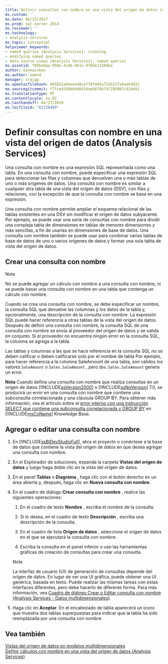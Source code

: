 ```yaml
---
title: Definir consultas con nombre en una vista del origen de datos (Analysis Services) | Microsoft Docs
ms.custom: ''
ms.date: 06/13/2017
ms.prod: sql-server-2014
ms.reviewer: ''
ms.technology:
- analysis-services
ms.topic: conceptual
helpviewer_keywords:
- named queries [Analysis Services], creating
- modifying named queries
- data source views [Analysis Services], named queries
ms.assetid: f09ba8aa-950e-4c0d-961e-970de13200be
author: minewiskan
ms.author: owend
manager: craigg
ms.openlocfilehash: 965022adeeee40ca7f8fd45a722b22fa6aa64931
ms.sourcegitcommit: f7fced330b64d6616aeb8766747295807c92dd41
ms.translationtype: MT
ms.contentlocale: es-ES
ms.lasthandoff: 04/23/2019
ms.locfileid: "62726499"
---
```

# <a name="define-named-queries-in-a-data-source-view-analysis-services"></a>Definir consultas con nombre en una vista del origen de datos (Analysis Services)
  Una consulta con nombre es una expresión SQL representada como una tabla. En una consulta con nombre, puede especificar una expresión SQL para seleccionar las filas y columnas que devuelven una o más tablas de uno o más orígenes de datos. Una consulta con nombre es similar a cualquier otra tabla de una vista del origen de datos (DSV), con filas y relaciones, con la excepción de que la consulta con nombre se basa en una expresión.  
  
 Una consulta con nombre permite ampliar el esquema relacional de las tablas existentes en una DSV sin modificar el origen de datos subyacente. Por ejemplo, se puede usar una serie de consultas con nombre para dividir una compleja tabla de dimensiones en tablas de menores dimensiones y más sencillas, a fin de usarlas en dimensiones de base de datos. Una consulta con nombre también se puede usar para combinar varias tablas de base de datos de uno o varios orígenes de datos y formar una sola tabla de vista del origen de datos.  
  
## <a name="creating-a-named-query"></a>Crear una consulta con nombre  
  
> [!NOTE]  
>  No se puede agregar un cálculo con nombre a una consulta con nombre, ni se puede basar una consulta con nombre en una tabla que contenga un cálculo con nombre.  
  
 Cuando se crea una consulta con nombre, se debe especificar un nombre, la consulta SQL que devuelve las columnas y los datos de la tabla y, opcionalmente, una descripción de la consulta con nombre. La expresión SQL puede hacer referencia a otras tablas de la vista del origen de datos. Después de definir una consulta con nombre, la consulta SQL de una consulta con nombre se envía al proveedor del origen de datos y se valida en conjunto. Si el proveedor no encuentra ningún error en la consulta SQL, la columna se agrega a la tabla.  
  
 Las tablas y columnas a las que se hace referencia en la consulta SQL no se deben calificar o deben calificarse solo por el nombre de tabla Por ejemplo, para hacer referencia a la columna SaleAmount de una tabla, son válidos los valores `SaleAmount` o `Sales.SaleAmount` , pero `dbo.Sales.SaleAmount` genera un error.  
  
 **Nota** Cuando defina una consulta con nombre que realiza consultas en un origen de datos [!INCLUDE[ssVersion2000](../../includes/ssversion2000-md.md)] o [!INCLUDE[ssNoVersion](../../includes/ssnoversion-md.md)] 7.0, se producirá un error en una consulta con nombre que contiene una subconsulta correlacionada y una cláusula GROUP BY. Para obtener más información, vea el artículo sobre el [error interno con una instrucción SELECT que contiene una subconsulta correlacionada y GROUP BY](https://support.microsoft.com/kb/274729) en [!INCLUDE[msCoName](../../includes/msconame-md.md)] Knowledge Base.  
  
## <a name="add-or-edit-a-named-query"></a>Agregar o editar una consulta con nombre  
  
1.  En [!INCLUDE[ssBIDevStudioFull](../../includes/ssbidevstudiofull-md.md)], abra el proyecto o conéctese a la base de datos que contiene la vista del origen de datos en que desea agregar una consulta con nombre.  
  
2.  En el Explorador de soluciones, expanda la carpeta **Vistas del origen de datos** y luego haga doble clic en la vista del origen de datos.  
  
3.  En el panel **Tablas** o **Diagrama** , haga clic con el botón derecho en un área abierta y, después, haga clic en **Nueva consulta con nombre**.  
  
4.  En el cuadro de diálogo **Crear consulta con nombre** , realice las siguientes operaciones:  
  
    1.  En el cuadro de texto **Nombre** , escriba el nombre de la consulta.  
  
    2.  Si lo desea, en el cuadro de texto **Descripción** , escriba una descripción de la consulta.  
  
    3.  En el cuadro de lista **Origen de datos** , seleccione el origen de datos en el que se ejecutará la consulta con nombre.  
  
    4.  Escriba la consulta en el panel inferior o use las herramientas gráficas de creación de consultas para crear una consulta.  
  
    > [!NOTE]  
    >  La interfaz de usuario (UI) de generación de consultas depende del origen de datos. En lugar de ver una UI gráfica, puede obtener una UI genérica, basada en texto. Puede realizar las mismas tareas con estas interfaces diferentes, pero debe hacerlo de diferente forma. Para más información, vea [Cuadro de diálogo Crear o Editar consulta con nombre &#40;Analysis Services - Datos multidimensionales&#41;](../create-or-edit-named-query-dialog-box-analysis-services-multidimensional-data.md).  
  
5.  Haga clic en **Aceptar**. En el encabezado de tabla aparecerá un icono que muestra dos tablas superpuestas para indicar que la tabla ha sido reemplazada por una consulta con nombre.  
  
## <a name="see-also"></a>Vea también  
 [Vistas del origen de datos en modelos multidimensionales](data-source-views-in-multidimensional-models.md)   
 [Definir cálculos con nombre en una vista del origen de datos &#40;Analysis Services&#41;](define-named-calculations-in-a-data-source-view-analysis-services.md)  
  
  
